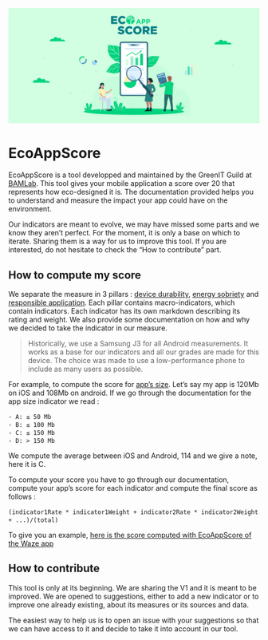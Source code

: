 ![](./assets/BannerEcoAppScore.png)

# EcoAppScore

EcoAppScore is a tool developped and maintained by the GreenIT Guild at [BAMLab](https://www.bam.tech/). This tool gives your mobile application a score over 20 that represents how eco-designed it is. The documentation provided helps you to understand and measure the impact your app could have on the environment.

Our indicators are meant to evolve, we may have missed some parts and we know they aren’t perfect. For the moment, it is only a base on which to iterate. Sharing them is a way for us to improve this tool. If you are interested, do not hesitate to check the “How to contribute” part.

## How to compute my score

We separate the measure in 3 pillars : [device durability](./devicesDurability/), [energy sobriety](./energySobriety/) and [responsible application](./responsibleApplication/). Each pillar contains macro-indicators, which contain indicators. Each indicator has its own markdown describing its rating and weight. We also provide some documentation on how and why we decided to take the indicator in our measure.

> Historically, we use a Samsung J3 for all Android measurements. It works as a base for our indicators and all our grades are made for this device. The choice was made to use a low-performance phone to include as many users as possible.

For example, to compute the score for [app’s size][1]. Let’s say my app is 120Mb on iOS and 108Mb on android. If we go through the documentation for the app size indicator we read :

```
- A: ≤ 50 Mb
- B: ≤ 100 Mb
- C: ≤ 150 Mb
- D: > 150 Mb
```

We compute the average between iOS and Android, 114 and we give a note, here it is C.

To compute your score you have to go through our documentation, compute your app’s score for each indicator and compute the final score as follows :

```
(indicator1Rate * indicator1Weight + indicator2Rate * indicator2Weight + ...)/(total)
```

To give you an example, [here is the score computed with EcoAppScore of the Waze app](./WazeExample.md)

## How to contribute

This tool is only at its beginning. We are sharing the V1 and it is meant to be improved. We are opened to suggestions, either to add a new indicator or to improve one already existing, about its measures or its sources and data.

The easiest way to help us is to open an issue with your suggestions so that we can have access to it and decide to take it into account in our tool.

[1]: ./devicesDurability/storageUsage/appSize.md
